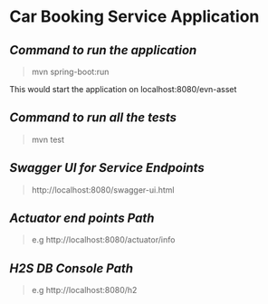 # Car Booking Service Application


*Command to run the application*
-----------------------------------------------------------
>mvn spring-boot:run

This would start the application on localhost:8080/evn-asset


*Command to run all the tests*
-----------------------------------------------------------
>mvn test

*Swagger UI for Service Endpoints*
-----------------------------------------------------------
>http://localhost:8080/swagger-ui.html


*Actuator end points Path*
-----------------------------------------------------------
>e.g http://localhost:8080/actuator/info

*H2S DB Console Path*
-----------------------------------------------------------
>e.g http://localhost:8080/h2





